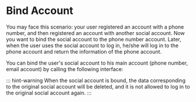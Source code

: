 # Bind Account

<LastUpdated/>

You may face this scenario: your user registered an account with a phone number, and then registered an account with another social account. Now you want to bind the social account to the phone number account. Later, when the user uses the social account to log in, he/she will log in to the phone account and return the information of the phone account.

You can bind the user's social account to his main account (phone number, email account) by calling the following interface:

<ApiMethodSpec method="post" host="https://core.authing.cn" path="/api/v2/users/link" summary="将社交账号绑定到主账号">
<template slot="description">

If you want to bind a social account to the main account, the end-user must provide the credentials of the **social account** and the **main account** to prove that he is the owner of the two accounts, and then perform the binding.

</template>
<template slot="headers">
<ApiMethodParam name="Content-Type" type="string" required description="application/x-www-form-urlencoded" />
</template>
<template slot="formDataParams">
<ApiMethodParam name="primaryUserToken" type="string" required description="主账号 Token" />
<ApiMethodParam name="secondaryUserToken" type="string" required description="社交账号 Token" />
</template>
<template slot="response">
<ApiMethodResponse>

```json
{
  "code": 200,
  "message": "绑定成功"
}
```

</ApiMethodResponse>
</template>
</ApiMethodSpec>

::: hint-warning
When the social account is bound, the data corresponding to the original social account will be deleted, and it is not allowed to log in to the original social account again.
:::
